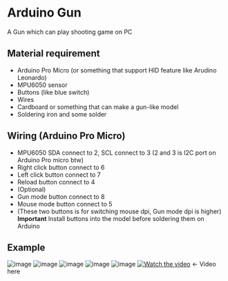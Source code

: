# Arduino Gun
A Gun which can play shooting game on PC

## Material requirement
* Arduino Pro Micro (or something that support HID feature like Arudino Leonardo)
* MPU6050 sensor
* Buttons (like blue switch)
* Wires
* Cardboard or something that can make a gun-like model
* Soldering iron and some solder

## Wiring (Arduino Pro Micro)
* MPU6050 SDA connect to 2, SCL connect to 3 (2 and 3 is I2C port on Arduino Pro micro btw)
* Right click button connect to 6
* Left click button connect to 7
* Reload button connect to 4
* (Optional)
* Gun mode button connect to 8
* Mouse mode button connect to 5
* (These two buttons is for switching mouse dpi, Gun mode dpi is higher) <br>
**Important** Install buttons into the model before soldering them on Arduino

## Example
![image](https://github.com/samuelhsieh0829/Arduino_Gun/blob/80bbd91a63e4892f1d3e34b0ef7e20ad3c877a9f/IMG_2358.jpg)
![image](https://github.com/samuelhsieh0829/Arduino_Gun/blob/80bbd91a63e4892f1d3e34b0ef7e20ad3c877a9f/IMG_2359.jpg)
![image](https://github.com/samuelhsieh0829/Arduino_Gun/blob/80bbd91a63e4892f1d3e34b0ef7e20ad3c877a9f/IMG_2360.jpg)
![image](https://github.com/samuelhsieh0829/Arduino_Gun/blob/80bbd91a63e4892f1d3e34b0ef7e20ad3c877a9f/IMG_2361.jpg)
![image](https://github.com/samuelhsieh0829/Arduino_Gun/blob/715ebd775bf5ea5e9277a842b285bca8266e415a/IMG_2360_.jpg)
[![Watch the video](https://i.ytimg.com/vi/CBi8GdJKSbQ/hqdefault.jpg?sqp=-oaymwE2CPYBEIoBSFXyq4qpAygIARUAAIhCGAFwAcABBvABAfgB_gmAAtAFigIMCAAQARhlIGEoVTAP&rs=AOn4CLD8vxU4tDW9tVyxw5yZwdbJOSWvhQ)](https://youtu.be/CBi8GdJKSbQ?si=acZLkyqgavTFxm0c) <- Video here
